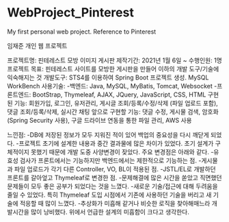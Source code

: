 # WebProject_Pinterest
My first personal web project. Reference to Pinterest

임재준 개인 웹 프로젝트

프로젝트명: 핀테레스트 모방 이미지 게시판
제작기간: 2021년 1월 6일 ~
수행인원: 1명
프로젝트 목표: 핀테레스트 사이트를 모방한 게시판을 만들어 이하의 개발 도구/기술에 익숙해지는 것
개발도구: STS4를 이용하여 Spring Boot 프로젝트 생성. MySQL WorkBench
사용기술:
  -백엔드: Java, MySQL, MyBatis, Tomcat, Websocket
  -프론트엔드: BootStrap, Thymeleaf, AJAX, JQuery, JavaScript, CSS, HTML
구현된 기능: 회원가입, 로그인, 유저관리, 게시글 조회/등록/수정/삭제 (파일 업로드 포함), 댓글 조회/등록/삭제, 실시간 채팅
앞으로 구현할 기능: 댓글 수정, 게시물 검색, 암호화(Spring Security 사용), 구글 드라이브 연동을 통한 파일 관리, AWS 사용




느낀점:
  -DB에 저장된 정보가 모두 지워진 적이 있어 백업의 중요성을 다시 깨닫게 되었다.
  -프로젝트 초기에 설계한 내용과 중간 결과물에 많은 차이가 있었다. 초기 설계가 구체적이지 못했기 때문에 개발 도중 사양변경이 잦았다. 주요 변경점은 아래와 같다.
    -유효성 검사가 프론트에서는 기능하지만 백엔드에서는 제한적으로 기능하는 점.
    -게시물과 파일 업로드가 각기 다른 Controller, VO, BL이 적용된 점.
    -JSTL/EL로 개발하던 프론트를 갈아엎고 Thymeleaf로 변경한 점.
  -문제해결에 많은 시간을 쏟았고 직면했던 문제들이 모두 좋은 공부가 되었다는 것을 느꼈다.
  -새로운 기술/접근에 대해 두려움을 줄일 수 있었다. 특히 Thymeleaf 도입 시점에서 기존에 사용하던 기술을 버리고 새 기술에 적응할 때 많이 느꼈다.
  -추상화가 미흡해 같거나 비슷한 로직을 찾아해매느라 개발시간을 많이 낭비했다. 위에서 언급한 설계의 미흡함이 크다고 생각한다.
